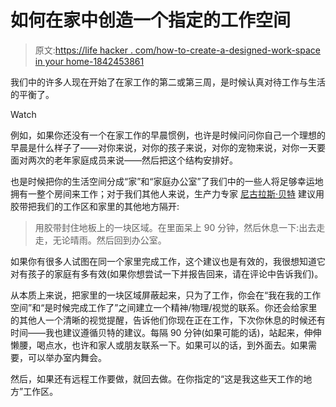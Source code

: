 # 如何在家中创造一个指定的工作空间

> 原文:[https://life hacker . com/how-to-create-a-designed-work-space in your home-1842453861](https://lifehacker.com/how-to-create-a-designated-work-space-in-your-home-1842453861)

我们中的许多人现在开始了在家工作的第二或第三周，是时候认真对待工作与生活的平衡了。

Watch

例如，如果你还没有一个在家工作的早晨惯例，也许是时候问问你自己一个理想的早晨是什么样子了——对你来说，对你的孩子来说，对你的宠物来说，对你一天要面对两次的老年家庭成员来说——然后把这个结构安排好。

也是时候把你的生活空间分成“家”和“家庭办公室”了我们中的一些人将足够幸运地拥有一整个房间来工作；对于我们其他人来说，生产力专家 [尼古拉斯·贝特](https://blog.strategicedge.co.uk/2020/03/productivity-59.html) 建议用胶带把我们的工作区和家里的其他地方隔开:

> 用胶带封住地板上的一块区域。在里面呆上 90 分钟，然后休息一下:出去走走，无论晴雨。然后回到办公室。

如果你有很多人试图在同一个家里完成工作，这个建议也是有效的，我很想知道它对有孩子的家庭有多有效(如果你想尝试一下并报告回来，请在评论中告诉我们)。

从本质上来说，把家里的一块区域屏蔽起来，只为了工作，你会在“我在我的工作空间”和“是时候完成工作了”之间建立一个精神/物理/视觉的联系。你还会给家里的其他人一个清晰的视觉提醒，告诉他们你现在正在工作，下次你休息的时候还有时间——我也建议遵循贝特的建议。每隔 90 分钟(如果可能的话)，站起来，伸伸懒腰，喝点水，也许和家人或朋友联系一下。如果可以的话，到外面去。如果需要，可以举办室内舞会。

然后，如果还有远程工作要做，就回去做。在你指定的“这是我这些天工作的地方”工作区。